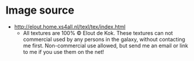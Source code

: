 Image source
============

* http://elout.home.xs4all.nl/texl/tex/index.html
  * All textures are 100% © Elout de Kok. These textures can not commercial used by any persons in the galaxy, without contacting me first. Non-commercial use allowed, but send me an email or link to me if you use them on the net!

